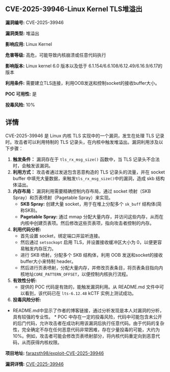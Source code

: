 ## CVE-2025-39946-Linux Kernel TLS堆溢出

**漏洞编号:** CVE-2025-39946

**漏洞类型:** 堆溢出

**影响应用:** Linux Kernel

**危害等级:** 高危，可能导致内核崩溃或任意代码执行

**影响版本:** Linux kernel 6.0 版本以及低于 6.1.154/6.6.108/6.12.49/6.16.9/6.17的版本

**利用条件:** 需要建立TLS连接，利用OOB发送和控制socket的接收buffer大小。

**POC 可用性:** 是

**投毒风险:** 10%

## 详情

CVE-2025-39946 是 Linux 内核 TLS 实现中的一个漏洞，发生在处理 TLS 记录时。攻击者可以利用特制的 TLS 记录头，在内核中触发堆溢出。漏洞利用涉及以下步骤：

1.  **触发条件：** 漏洞存在于 `tls_rx_msg_size()` 函数中，当 TLS 记录头不合法时，会触发该漏洞。
2.  **利用方式：** 攻击者通过发送包含恶意构造的 TLS 记录头的流量，并在 socket buffer 中填充大量数据，来触发`tls_rx_msg_size()`中的漏洞，造成 skb 结构体溢出。
3.  **内存布局：** 漏洞利用需要精确控制内存布局，通过 socket 喷射（SKB Spray）和页表喷射（Pagetable Spray）来实现。
    *   **SKB Spray:** 创建大量 socket，用于在堆上分配多个 `sk_buff` 结构体(简称SKB)。
    *   **Pagetable Spray:** 通过 mmap 分配大量内存，并访问这些内存，从而在内核中创建页表项。然后修改这些页表项，指向攻击者控制的内存。
4. **利用代码分析:**
    *  首先设置 socket，绑定端口并监听连接。
    *  然后通过 `setsockopt` 启用 TLS，并设置接收缓冲区大小为 0，以便更容易触发内存压力。
    *  进行 SKB 喷射，分配多个 SKB 结构体，利用 OOB 发送和socket的接收buffer大小来特制 header。
    *  然后进行页表喷射，分配大量内存，并修改页表条目，将页表条目指向内核地址`CORE_PATTERN_OFFSET`，以便控制内核执行流程。
5. **有效性分析:**
    *   提供的 POC 代码是有效的，能触发漏洞利用。从 README.md 文件中可以看到，该代码已在 `lts-6.12.48` kCTF 实例上测试成功。
6.  **投毒风险分析:**
   * README.md中显示了作者的博客链接，通过分析发现是本人对漏洞的分析，具有较强的专业性。
    *   POC 中存在一定的投毒风险，代码中可能包含未公开的后门代码，允许攻击者在成功利用该漏洞后执行任意代码。由于代码的复杂性，完全确定不存在任何恶意代码非常困难，存在少量投毒的可能，大约为10%。例如，攻击者可能会修改页表喷射部分，将内核代码重定向到恶意代码，从而获得内核权限。


**项目地址:** [farazsth98/exploit-CVE-2025-39946](https://github.com/farazsth98/exploit-CVE-2025-39946)

**漏洞详情:** [CVE-2025-39946](https://nvd.nist.gov/vuln/detail/CVE-2025-39946)
